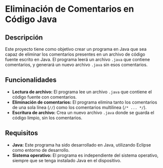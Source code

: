 # Eliminación de Comentarios en Código Java

## Descripción

Este proyecto tiene como objetivo crear un programa en Java que sea capaz de eliminar los comentarios presentes en un archivo de código fuente escrito en Java. El programa leerá un archivo `.java` que contiene comentarios, y generará un nuevo archivo `.java` sin esos comentarios.

## Funcionalidades

- **Lectura de archivo:** El programa lee un archivo `.java` que contiene el código fuente con comentarios.
- **Eliminación de comentarios:** El programa elimina tanto los comentarios de una sola línea (`//`) como los comentarios multilinea (`/* ... */`).
- **Escritura de archivo:** Crea un nuevo archivo `.java` donde se guarda el código limpio, sin los comentarios.

## Requisitos

- **Java:** Este programa ha sido desarrollado en Java, utilizando Eclipse como entorno de desarrollo.
- **Sistema operativo:** El programa es independiente del sistema operativo, siempre que se tenga instalado Java en el dispositivo.
